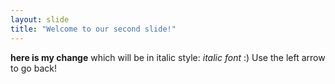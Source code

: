 ```yaml
---
layout: slide
title: "Welcome to our second slide!"
---
```

**here is my change** which will be in italic style: *italic font* :)
Use the left arrow to go back!
